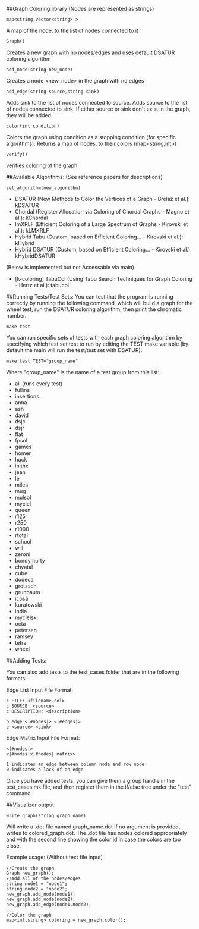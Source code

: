 ##Graph Coloring library 
(Nodes are represented as strings)

    map<string,vector<string> >
A map of the node, to the list of nodes connected to it

    Graph()
Creates a new graph with no nodes/edges and uses default DSATUR coloring algorithm
    
    add_node(string new_node)
Creates a node <new_node> in the graph with no edges
    
    add_edge(string source,string sink)
Adds sink to the list of nodes connected to source. Adds source to the list of nodes connected to sink. If either source or sink don't exist in the graph, they will be added.
    
    color(int condition)
Colors the graph using condition as a stopping condition (for specific algorithms). Returns a map of nodes, to their colors (map<string,int>)

    verify()
verifies coloring of the graph

##Available Algorithms: 
(See reference papers for descriptions)

    set_algorithm(new_algorithm)

- DSATUR (New Methods to Color the Vertices of a Graph - Brelaz et al.): kDSATUR
- Chordal (Register Allocation via Coloring of Chordal Graphs - Magno et al.): kChordal
- lmXRLF (Efficient Coloring of a Large Spectrum of Graphs - Kirovski et al.): kLMXRLF
- Hybrid Tabu (Custom, based on Efficient Coloring... - Kirovski et al.): kHybrid
- Hybrid DSATUR (Custom, based on Efficient Coloring... - Kirovski et al.): kHybridDSATUR

(Below is implemented but not Accessable via main)

- [k-coloring] TabuCol (Using Tabu Search Techniques for Graph Coloring - Hertz et al.): tabucol

##Running Tests/Test Sets:
You can test that the program is running correctly by running the following command, which will build a graph for the wheel test, run the DSATUR coloring algorithm, then print the chromatic number.

    make test

You can run specific sets of tests with each graph coloring algorithm by specifying which test set test to run by editing the TEST make variable (by default the main will run the test/test set with DSATUR).

    make test TEST="group_name"

Where "group_name" is the name of a test group from this list:

- all (runs every test)
- fullins
- insertions
- anna
- ash
- david
- dsjc
- dsjr
- flat
- fpsol
- games
- homer
- huck
- inithx
- jean
- le
- miles
- mug
- mulsol
- myciel
- queen
- r125
- r250
- r1000
- rtotal
- school
- will
- zeroni
- bondymurty
- chvatal
- cube
- dodeca
- grotzsch
- grunbaum
- icosa
- kuratowski
- india
- mycielski
- octa
- petersen
- ramsey
- tetra
- wheel

##Adding Tests:

You can also add tests to the test_cases folder that are in the following formats:

Edge List Input File Format:

    c FILE: <filename.col>
    c SOURCE: <source>
    c DESCRIPTION: <description>

    p edge <|#nodes|> <|#edges|>
    e <source> <sink>

Edge Matrix Input File Format:

    <|#nodes|>
    <|#nodes|x|#nodes| matrix>

    1 indicates an edge between column node and row node
    0 indicates a lack of an edge

Once you have added tests, you can give them a group handle in the test_cases.mk file, and then register them in the if/else tree under the "test" command.

##Visualizer output:

    write_graph(string graph_name)

Will write a .dot file named graph_name.dot
If no argument is provided, writes to colored_graph.dot. The .dot file has
    nodes colored appropriately and with the second line showing the color id
    in case the colors are too close.

Example usage: (Without text file input)

    //Create the graph
    Graph new_graph();
    //Add all of the nodes/edges
    string node1 = "node1";
    string node2 = "node2";
    new_graph.add_node(node1);
    new_graph.add_node(node2);
    new_graph.add_edge(node1,node2);
    ...
    //Color the graph
    map<int,string> coloring = new_graph.color();
